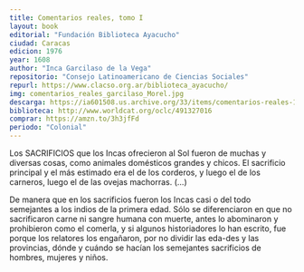 ```yaml
---
title: Comentarios reales, tomo I
layout: book
editorial: "Fundación Biblioteca Ayacucho"
ciudad: Caracas
edicion: 1976
year: 1608
author: "Inca Garcilaso de la Vega"
repositorio: "Consejo Latinoamericano de Ciencias Sociales"
repurl: https://www.clacso.org.ar/biblioteca_ayacucho/
img: comentarios_reales_garcilaso_Morel.jpg
descarga: https://ia601508.us.archive.org/33/items/comentarios-reales-1-inca-garcilaso-de-la-vega/Comentarios_reales_1_Inca_Garcilaso_de_la_Vega.pdf
biblioteca: http://www.worldcat.org/oclc/491327016
comprar: https://amzn.to/3h3jfFd
periodo: "Colonial"
---
```

 

Los SACRIFICIOS que los Incas ofrecieron al Sol fueron de muchas y diversas cosas, como animales domésticos grandes y chicos. El sacrificio principal y el más estimado era el de los corderos, y luego el de los carneros, luego el de las ovejas machorras. (…)

De manera que en los sacrificios fueron los Incas casi o del todo semejantes a los indios de la primera edad. Sólo se diferenciaron en que no sacrificaron carne ni sangre humana con muerte, antes lo abominaron y prohibieron como el comerla, y si algunos historiadores lo han escrito, fue porque los relatores los engañaron, por no dividir las eda-des y las provincias, dónde y cuándo se hacían los semejantes sacrificios de hombres, mujeres y niños.
